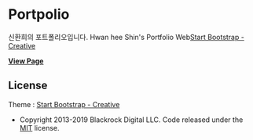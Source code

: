 # Portpolio
신환희의 포트폴리오입니다.
Hwan hee Shin's Portfolio Web[Start Bootstrap - Creative](https://startbootstrap.com/template-overviews/creative/)

**[View Page](https://hwanheeshin.github.io/portfolio)**

## License
Theme : [Start Bootstrap - Creative](http://startbootstrap.com/template-overviews/creative/)
* Copyright 2013-2019 Blackrock Digital LLC. Code released under the [MIT](https://github.com/BlackrockDigital/startbootstrap-creative/blob/gh-pages/LICENSE) license.

